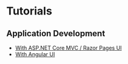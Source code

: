 ﻿# Tutorials

## Application Development

* [With ASP.NET Core MVC / Razor Pages UI](AspNetCore-Mvc/Part-I.md)
* [With Angular UI](Angular/Part-I.md)
